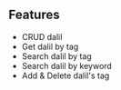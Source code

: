 ## Features

- CRUD dalil
- Get dalil by tag
- Search dalil by tag
- Search dalil by keyword
- Add & Delete dalil's tag